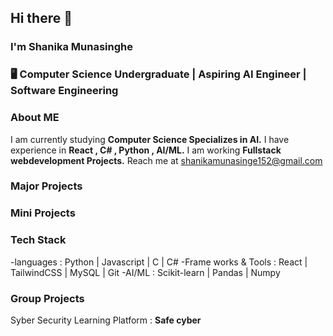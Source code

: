 ## Hi there 👋
### I'm Shanika Munasinghe 

### 🖥 Computer Science Undergraduate | Aspiring AI Engineer  | Software Engineering 

### About ME
I am currently studying **Computer Science Specializes in AI.**
I have experience in **React , C# , Python , AI/ML.**
I am  working **Fullstack webdevelopment Projects.**
Reach me at shanikamunasinge152@gmail.com


### Major Projects 


### Mini Projects


### Tech Stack 
-languages : Python | Javascript | C | C#
-Frame works & Tools : React | TailwindCSS | MySQL | Git 
-AI/ML : Scikit-learn | Pandas |  Numpy 

### Group Projects 
Syber Security Learning Platform : **Safe cyber**

